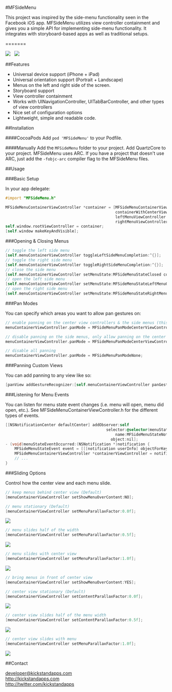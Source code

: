 #MFSideMenu

This project was inspired by the side-menu functionality seen in the Facebook iOS app. MFSideMenu utilizes view controller containment and gives you a simple API for implementing side-menu functionality. It integrates with storyboard-based apps as well as traditional setups.

=======

![](http://i.imgur.com/Ah5mP.png)  &nbsp;  ![](http://i.imgur.com/KN4IB.png)

##Features

- Universal device support (iPhone + iPad)
- Universal orientation support (Portrait + Landscape)
- Menus on the left and right side of the screen.
- Storyboard support
- View controller containment
- Works with UINavigationController, UITabBarController, and other types of view controllers
- Nice set of configuration options
- Lightweight, simple and readable code.


##Installation

####CocoaPods
Add `pod 'MFSideMenu'` to your Podfile.

####Manually
Add the `MFSideMenu` folder to your project. Add QuartzCore to your project. MFSideMenu uses ARC. If you have a project that doesn't use ARC, just add the `-fobjc-arc` compiler flag to the MFSideMenu files.


##Usage

###Basic Setup

In your app delegate:<br />
```objective-c
#import "MFSideMenu.h"

MFSideMenuContainerViewController *container = [MFSideMenuContainerViewController
                                                containerWithCenterViewController:centerViewController
                                                leftMenuViewController:leftMenuViewController
                                                rightMenuViewController:rightMenuViewController];
self.window.rootViewController = container;
[self.window makeKeyAndVisible];
```

###Opening & Closing Menus

```objective-c
// toggle the left side menu
[self.menuContainerViewController toggleLeftSideMenuCompletion:^{}];
// toggle the right side menu
[self.menuContainerViewController toggleRightSideMenuCompletion:^{}];
// close the side menu
[self.menuContainerViewController setMenuState:MFSideMenuStateClosed completion:^{}];
// open the left side menu
[self.menuContainerViewController setMenuState:MFSideMenuStateLeftMenuOpen completion:^{}];
// open the right side menu
[self.menuContainerViewController setMenuState:MFSideMenuStateRightMenuOpen completion:^{}];
```

###Pan Modes

You can specify which areas you want to allow pan gestures on:

```objective-c
// enable panning on the center view controllers & the side menus (this is the default behavior):
menuContainerViewController.panMode = MFSideMenuPanModeCenterViewController | MFSideMenuPanModeSideMenu;

// disable panning on the side menus, only allow panning on the center view controller:
menuContainerViewController.panMode = MFSideMenuPanModeCenterViewController;

// disable all panning
menuContainerViewController.panMode = MFSideMenuPanModeNone;
```

###Panning Custom Views

You can add panning to any view like so:

```objective-c
[panView addGestureRecognizer:[self.menuContainerViewController panGestureRecognizer];
```

###Listening for Menu Events

You can listen for menu state event changes (i.e. menu will open, menu did open, etc.). See MFSideMenuContainerViewController.h for the different types of events.

```objective-c
[[NSNotificationCenter defaultCenter] addObserver:self
                                            selector:@selector(menuStateEventOccurred:)
                                                name:MFSideMenuStateNotificationEvent
                                              object:nil];
- (void)menuStateEventOccurred:(NSNotification *)notification {
    MFSideMenuStateEvent event = [[[notification userInfo] objectForKey:@"eventType"] intValue];
    MFSideMenuContainerViewController *containerViewController = notification.object;
    // ...
}
```

###Sliding Options

Control how the center view and each menu slide.

```objective-c
// keep menus behind center view (Default)
[menuContainerViewController setShowMenuOverContent:NO];

// menu stationary (Default)
[menuContainerViewController setMenuParallaxFactor:0.0f];
```
![](http://i.imgur.com/1kEXXHV.png)
```objective-c
// menu slides half of the width
[menuContainerViewController setMenuParallaxFactor:0.5f];
```
![](http://i.imgur.com/nAlFyiM.png)
```objective-c
// menu slides with center view
[menuContainerViewController setMenuParallaxFactor:1.0f];
```
![](http://i.imgur.com/29BdgR5.png)
```objective-c
// bring menus in front of center view
[menuContainerViewController setShowMenuOverContent:YES];

// center view stationary (Default)
[menuContainerViewController setContentParallaxFactor:0.0f];
```
![](http://i.imgur.com/tOZKJWV.png)
```objective-c
// center view slides half of the menu width
[menuContainerViewController setContentParallaxFactor:0.5f];
```
![](http://i.imgur.com/i6siBOT.png)
```objective-c
// center view slides with menu
[menuContainerViewController setMenuParallaxFactor:1.0f];
```
![](http://i.imgur.com/ayVtwF1.png)


##Contact

developer@kickstandapps.com<br />
http://kickstandapps.com<br />
http://twitter.com/kickstandapps
